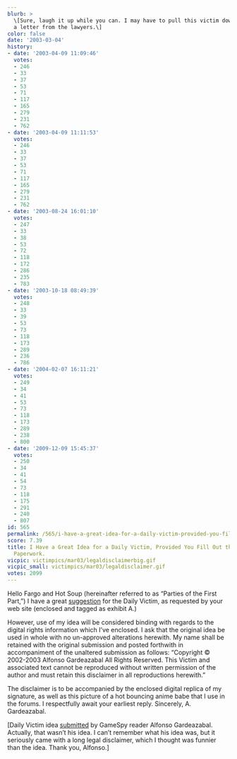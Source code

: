 ```yaml
---
blurb: >
  \[Sure, laugh it up while you can. I may have to pull this victim down if I get
  a letter from the lawyers.\]
color: false
date: '2003-03-04'
history:
- date: '2003-04-09 11:09:46'
  votes:
  - 246
  - 33
  - 37
  - 53
  - 71
  - 117
  - 165
  - 279
  - 231
  - 762
- date: '2003-04-09 11:11:53'
  votes:
  - 246
  - 33
  - 37
  - 53
  - 71
  - 117
  - 165
  - 279
  - 231
  - 762
- date: '2003-08-24 16:01:10'
  votes:
  - 247
  - 33
  - 38
  - 53
  - 72
  - 118
  - 172
  - 286
  - 235
  - 783
- date: '2003-10-18 08:49:39'
  votes:
  - 248
  - 33
  - 39
  - 53
  - 73
  - 118
  - 173
  - 289
  - 236
  - 786
- date: '2004-02-07 16:11:21'
  votes:
  - 249
  - 34
  - 41
  - 53
  - 73
  - 118
  - 173
  - 289
  - 238
  - 800
- date: '2009-12-09 15:45:37'
  votes:
  - 250
  - 34
  - 41
  - 54
  - 73
  - 118
  - 175
  - 291
  - 240
  - 807
id: 565
permalink: /565/i-have-a-great-idea-for-a-daily-victim-provided-you-fill-out-the-following-paperwork/
score: 7.39
title: I Have a Great Idea for a Daily Victim, Provided You Fill Out the Following
  Paperwork.
vicpic: victimpics/mar03/legaldisclaimerbig.gif
vicpic_small: victimpics/mar03/legaldisclaimer.gif
votes: 2099
---
```


Hello Fargo and Hot Soup (hereinafter referred to as “Parties of the
First Part,”) I have a great [suggestion](mailto:feedback@gamespy.com)
for the Daily Victim, as requested by your web site (enclosed and tagged
as exhibit A.)

However, use of my idea will be considered binding with regards to the
digital rights information which I’ve enclosed. I ask that the original
idea be used in whole with no un-approved alterations herewith. My name
shall be retained with the original submission and posted forthwith in
accompaniment of the unaltered submission as follows: “Copyright ©
2002-2003 Alfonso Gardeazabal All Rights Reserved. This Victim and
associated text cannot be reproduced without written permission of the
author and must retain this disclaimer in all reproductions herewith.”

The disclaimer is to be accompanied by the enclosed digital replica of
my signature, as well as this picture of a hot bouncing anime babe that
I use in the forums. I respectfully await your earliest reply.
Sincerely, A. Gardeazabal.

\[Daily Victim idea [submitted](mailto:feedback@gamespy.com) by GameSpy
reader Alfonso Gardeazabal. Actually, that wasn’t his idea. I can’t
remember what his idea was, but it seriously came with a long legal
disclaimer, which I thought was funnier than the idea. Thank you,
Alfonso.\]